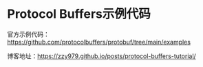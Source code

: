 # Protocol Buffers示例代码

官方示例代码：<https://github.com/protocolbuffers/protobuf/tree/main/examples>

博客地址：<https://zzy979.github.io/posts/protocol-buffers-tutorial/>
